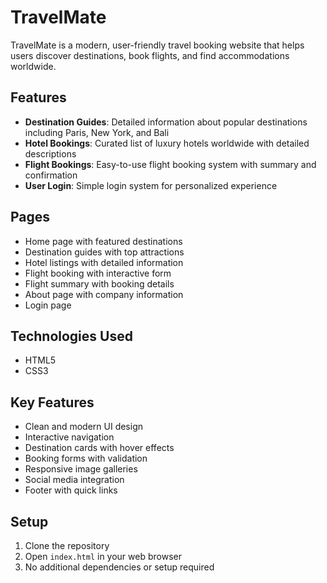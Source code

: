 # TravelMate

TravelMate is a modern, user-friendly travel booking website that helps users discover destinations, book flights, and find accommodations worldwide.

## Features

- **Destination Guides**: Detailed information about popular destinations including Paris, New York, and Bali
- **Hotel Bookings**: Curated list of luxury hotels worldwide with detailed descriptions
- **Flight Bookings**: Easy-to-use flight booking system with summary and confirmation
- **User Login**: Simple login system for personalized experience

## Pages

- Home page with featured destinations
- Destination guides with top attractions
- Hotel listings with detailed information
- Flight booking with interactive form
- Flight summary with booking details
- About page with company information
- Login page

## Technologies Used

- HTML5
- CSS3

## Key Features

- Clean and modern UI design
- Interactive navigation
- Destination cards with hover effects
- Booking forms with validation
- Responsive image galleries
- Social media integration
- Footer with quick links

## Setup

1. Clone the repository
2. Open `index.html` in your web browser
3. No additional dependencies or setup required
